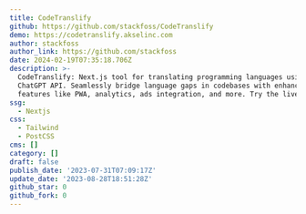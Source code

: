 ```yaml
---
title: CodeTranslify
github: https://github.com/stackfoss/CodeTranslify
demo: https://codetranslify.akselinc.com
author: stackfoss
author_link: https://github.com/stackfoss
date: 2024-02-19T07:35:18.706Z
description: >-
  CodeTranslify: Next.js tool for translating programming languages using
  ChatGPT API. Seamlessly bridge language gaps in codebases with enhanced
  features like PWA, analytics, ads integration, and more. Try the live demo!
ssg:
  - Nextjs
css:
  - Tailwind
  - PostCSS
cms: []
category: []
draft: false
publish_date: '2023-07-31T07:09:17Z'
update_date: '2023-08-28T18:51:28Z'
github_star: 0
github_fork: 0
---
```

